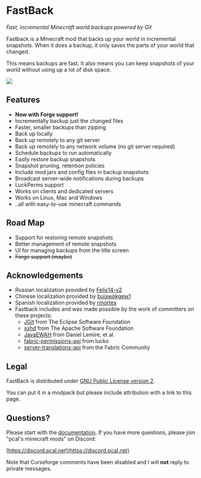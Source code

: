 # FastBack
*Fast, incremental Minecraft world backups powered by Git*

Fastback is a Minecraft mod that backs up your world in incremental snapshots.  When it does a backup,
it only saves the parts of your world that changed.

This means backups are fast.  It also means you can keep snapshots of your world without using up a lot
of disk space.

![](https://pcal43.github.io/fastback/savescreen_animation.gif)

## Features

* **Now with Forge support!**
* Incrementally backup just the changed files
* Faster, smaller backups than zipping
* Back up locally
* Back up remotely to any git server
* Back up remotely to any network volume (no git server required)
* Schedule backups to run automatically
* Easily restore backup snapshots
* Snapshot pruning, retention policies
* Include mod jars and config files in backup snapshots
* Broadcast server-wide notifications during backups
* LuckPerms support
* Works on clients and dedicated servers
* Works on Linux, Mac and Windows
* ..all with easy-to-use minecraft commands


## Road Map
* Support for restoring remote snapshots
* Better management of remote snapshots
* UI for managing backups from the title screen
* ~~Forge support (maybe)~~

## Acknowledgements

* Russian localization provided by [Felix14-v2](https://github.com/Felix14-v2)
* Chinese localization provided by [buiawpkgew1](https://github.com/buiawpkgew1)
* Spanish localization provided by [rmortes](https://github.com/rmortes)
* Fastback includes and was made possible by the work of committers on these projects:
    * [JGit](https://www.eclipse.org/jgit/) from The Eclipse Software Foundation
    * [sshd](https://mina.apache.org/sshd-project/) from The Apache Software Foundation
    * [JavaEWAH](https://github.com/lemire/javaewah) from Daniel Lemire, et al.
    * [fabric-permissions-api](https://github.com/lucko/fabric-permissions-api) from lucko
    * [server-translations-api](https://github.com/NucleoidMC/Server-Translations) from the Fabric Community

## Legal

FastBack is distributed under [GNU Public License version 2](https://github.com/pcal43/fastback/blob/main/LICENSE).

You can put it in a modpack but please include attribution with a link to this page.

## Questions?

Please start with the [documentation](https://pcal43.github.io/fastback).  If you have more
questions, please join "pcal's minecraft mods" on Discord:

[https://discord.pcal.net](https://discord.pcal.net)

Note that Curseforge comments have been disabled and I will **not** reply to private messages.

